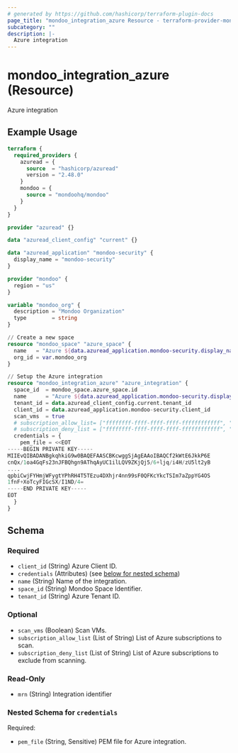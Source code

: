 ```yaml
---
# generated by https://github.com/hashicorp/terraform-plugin-docs
page_title: "mondoo_integration_azure Resource - terraform-provider-mondoo"
subcategory: ""
description: |-
  Azure integration
---
```


# mondoo_integration_azure (Resource)

Azure integration

## Example Usage

```terraform
terraform {
  required_providers {
    azuread = {
      source  = "hashicorp/azuread"
      version = "2.48.0"
    }
    mondoo = {
      source = "mondoohq/mondoo"
    }
  }
}

provider "azuread" {}

data "azuread_client_config" "current" {}

data "azuread_application" "mondoo-security" {
  display_name = "mondoo-security"
}

provider "mondoo" {
  region = "us"
}

variable "mondoo_org" {
  description = "Mondoo Organization"
  type        = string
}

// Create a new space
resource "mondoo_space" "azure_space" {
  name   = "Azure ${data.azuread_application.mondoo-security.display_name}"
  org_id = var.mondoo_org
}

// Setup the Azure integration
resource "mondoo_integration_azure" "azure_integration" {
  space_id  = mondoo_space.azure_space.id
  name      = "Azure ${data.azuread_application.mondoo-security.display_name}"
  tenant_id = data.azuread_client_config.current.tenant_id
  client_id = data.azuread_application.mondoo-security.client_id
  scan_vms  = true
  # subscription_allow_list= ["ffffffff-ffff-ffff-ffff-ffffffffffff", "ffffffff-ffff-ffff-ffff-ffffffffffff"]
  # subscription_deny_list = ["ffffffff-ffff-ffff-ffff-ffffffffffff", "ffffffff-ffff-ffff-ffff-ffffffffffff"]
  credentials = {
    pem_file = <<EOT
-----BEGIN PRIVATE KEY-----
MIIEvQIBADANBgkqhkiG9w0BAQEFAASCBKcwggSjAgEAAoIBAQCf2kWtE6JkkP6E
cnQx/1oa4GqFs23nJFBQhgn9AThqAyUC1ilLQV9ZKjQj5/6+ljq/i4H/zU5lt2yB
....
qpbiCwjFYHmjWFygtYPhRH4T5TEzu4DXhjr4nn99sF0QFKcYkcTSIm7aZppYG4OS
1fnF+XoTcyFIGcSX/I1ND/4=
-----END PRIVATE KEY-----
EOT
  }
}
```

<!-- schema generated by tfplugindocs -->
## Schema

### Required

- `client_id` (String) Azure Client ID.
- `credentials` (Attributes) (see [below for nested schema](#nestedatt--credentials))
- `name` (String) Name of the integration.
- `space_id` (String) Mondoo Space Identifier.
- `tenant_id` (String) Azure Tenant ID.

### Optional

- `scan_vms` (Boolean) Scan VMs.
- `subscription_allow_list` (List of String) List of Azure subscriptions to scan.
- `subscription_deny_list` (List of String) List of Azure subscriptions to exclude from scanning.

### Read-Only

- `mrn` (String) Integration identifier

<a id="nestedatt--credentials"></a>
### Nested Schema for `credentials`

Required:

- `pem_file` (String, Sensitive) PEM file for Azure integration.
